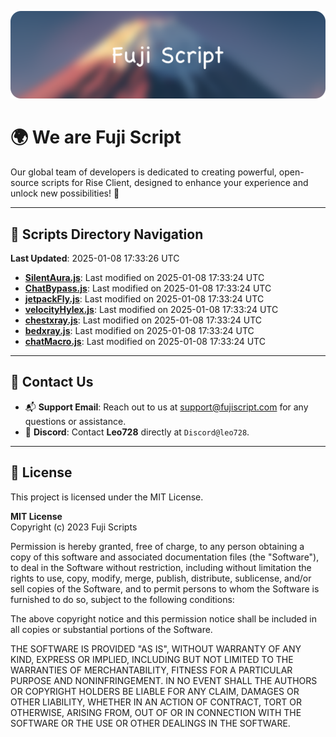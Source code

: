 ![Banner](.github/b.webp)

# 🌍 **We are Fuji Script**

Our global team of developers is dedicated to creating powerful, open-source scripts for Rise Client, designed to enhance your experience and unlock new possibilities! 🌟

---
<!-- SCRIPTS_NAVIGATION_START -->
## 📂 **Scripts Directory Navigation**

**Last Updated**: 2025-01-08 17:33:26 UTC

- **[SilentAura.js](scripts/SilentAura.js)**: Last modified on 2025-01-08 17:33:24 UTC
- **[ChatBypass.js](scripts/ChatBypass.js)**: Last modified on 2025-01-08 17:33:24 UTC
- **[jetpackFly.js](scripts/jetpackFly.js)**: Last modified on 2025-01-08 17:33:24 UTC
- **[velocityHylex.js](scripts/velocityHylex.js)**: Last modified on 2025-01-08 17:33:24 UTC
- **[chestxray.js](scripts/chestxray.js)**: Last modified on 2025-01-08 17:33:24 UTC
- **[bedxray.js](scripts/bedxray.js)**: Last modified on 2025-01-08 17:33:24 UTC
- **[chatMacro.js](scripts/chatMacro.js)**: Last modified on 2025-01-08 17:33:24 UTC

<!-- SCRIPTS_NAVIGATION_END -->

---

## 💬 **Contact Us**  
- 📬 **Support Email**: Reach out to us at [support@fujiscript.com](mailto:support@fujiscript.com) for any questions or assistance.  
- 💬 **Discord**: Contact **Leo728** directly at `Discord@leo728`.

---

## 📜 **License**

This project is licensed under the MIT License.  

**MIT License**  
Copyright (c) 2023 Fuji Scripts  

Permission is hereby granted, free of charge, to any person obtaining a copy of this software and associated documentation files (the "Software"), to deal in the Software without restriction, including without limitation the rights to use, copy, modify, merge, publish, distribute, sublicense, and/or sell copies of the Software, and to permit persons to whom the Software is furnished to do so, subject to the following conditions:  

The above copyright notice and this permission notice shall be included in all copies or substantial portions of the Software.  

THE SOFTWARE IS PROVIDED "AS IS", WITHOUT WARRANTY OF ANY KIND, EXPRESS OR IMPLIED, INCLUDING BUT NOT LIMITED TO THE WARRANTIES OF MERCHANTABILITY, FITNESS FOR A PARTICULAR PURPOSE AND NONINFRINGEMENT. IN NO EVENT SHALL THE AUTHORS OR COPYRIGHT HOLDERS BE LIABLE FOR ANY CLAIM, DAMAGES OR OTHER LIABILITY, WHETHER IN AN ACTION OF CONTRACT, TORT OR OTHERWISE, ARISING FROM, OUT OF OR IN CONNECTION WITH THE SOFTWARE OR THE USE OR OTHER DEALINGS IN THE SOFTWARE.  
